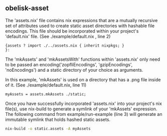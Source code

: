 ## obelisk-asset

The 'assets.nix' file contains nix expressions that are a mutually
recursive set of attributes used to create static asset directories
with hashable file encodings. This file should be incorporated within
your project's 'default.nix' file. (See ./example/default.nix , line 2)
```
{assets ? import ./../assets.nix { inherit nixpkgs; }
}:
```

The 'mkAssets' and 'mkAssetsWith' functions within 'assets.nix' only
need to be passed an encoding('zopfliEncodings', 'gzipEncodings',
'noEncodings') and a static directory of your choice as arguments.

In this example, 'mkAssets' is used on a directory that has a .png
file inside of it. (See ./example/default.nix, line 11)
```
myAssets = assets.mkAssets ./static;
```

Once you have successfully incorporated 'assets.nix' into your
project's nix file(s), use nix-build to generate a symlink of
your 'mkAssets' expression. The following command from
example/run-example (line 3) will generate an immutable symlink
that holds hashed static assets.
```bash
nix-build -o static.assets -A myAssets
```
